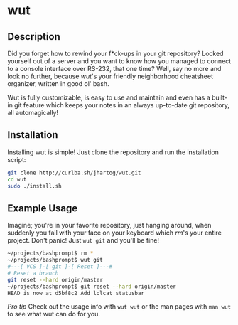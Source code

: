# wut

## Description
Did you forget how to rewind your f*ck-ups in your git repository? Locked yourself out
of a server and you want to know how you managed to connect to a console interface over
RS-232, that one time? Well, say no more and look no further, because *wut*'s your friendly
neighborhood cheatsheet organizer, written in good ol' bash.

Wut is fully customizable, is easy to use and maintain and even has a built-in git feature
which keeps your notes in an always up-to-date git repository, all automagically!

## Installation
Installing wut is simple! Just clone the repository and run the installation script:

```bash
git clone http://curlba.sh/jhartog/wut.git
cd wut
sudo ./install.sh
```

## Example Usage
Imagine; you're in your favorite repository, just hanging around, when suddenly you fall
with your face on your keyboard which *rm*'s your entire project. Don't panic! Just
`wut git` and you'll be fine!

```bash
~/projects/bashprompt$ rm *
~/projects/bashprompt$ wut git
#---[ VCS ]-[ git ]-[ Reset ]---#
# Reset a branch
git reset --hard origin/master
~/projects/bashprompt$ git reset --hard origin/master
HEAD is now at d5bf8c2 Add lolcat statusbar
```

*Pro tip*
Check out the usage info with `wut wut` or the man pages with `man wut` to see what
wut can do for you.
